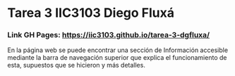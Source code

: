 # Tarea 3 IIC3103 Diego Fluxá

### Link GH Pages: https://iic3103.github.io/tarea-3-dgfluxa/

En la página web se puede encontrar una sección de Información accesible mediante la barra de navegación superior que explica el funcionamiento de esta, supuestos que se hicieron y más detalles.
